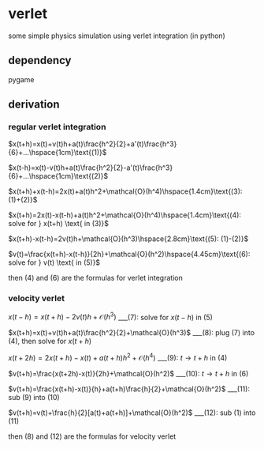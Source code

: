 # verlet

some simple physics simulation using verlet integration (in python)

## dependency

pygame

## derivation
### regular verlet integration
$x(t+h)=x(t)+v(t)h+a(t)\frac{h^2}{2}+a'(t)\frac{h^3}{6}+...\hspace{1cm}\text{(1)}$

$x(t-h)=x(t)-v(t)h+a(t)\frac{h^2}{2}-a'(t)\frac{h^3}{6}+...\hspace{1cm}\text{(2)}$

$x(t+h)+x(t-h)=2x(t)+a(t)h^2+\mathcal{O}(h^4)\hspace{1.4cm}\text{(3): (1)+(2)}$

$x(t+h)=2x(t)-x(t-h)+a(t)h^2+\mathcal{O}(h^4)\hspace{1.4cm}\text{(4): solve for } x(t+h) \text{ in (3)}$

$x(t+h)-x(t-h)=2v(t)h+\mathcal{O}(h^3)\hspace{2.8cm}\text{(5): (1)-(2)}$

$v(t)=\frac{x(t+h)-x(t-h)}{2h}+\mathcal{O}(h^2)\hspace{4.45cm}\text{(6): solve for } v(t) \text{ in (5)}$

then (4) and (6) are the formulas for verlet integration

### velocity verlet

$x(t-h)=x(t+h)-2v(t)h+\mathcal{O}(h^3)$ ___(7): solve for $x(t-h)$ in (5)

$x(t+h)=x(t)+v(t)h+a(t)\frac{h^2}{2}+\mathcal{O}(h^3)$ ___(8): plug (7) into (4), then solve for $x(t+h)$

$x(t+2h)=2x(t+h)-x(t)+a(t+h)h^2+\mathcal{O}(h^4)$ ___(9): $t\rightarrow t+h$ in (4)

$v(t+h)=\frac{x(t+2h)-x(t)}{2h}+\mathcal{O}(h^2)$ ___(10): $t\rightarrow t+h$ in (6)

$v(t+h)=\frac{x(t+h)-x(t)}{h}+a(t+h)\frac{h}{2}+\mathcal{O}(h^2)$ ___(11): sub (9) into (10)

$v(t+h)=v(t)+\frac{h}{2}[a(t)+a(t+h)]+\mathcal{O}(h^2)$ ___(12): sub (1) into (11)

then (8) and (12) are the formulas for velocity verlet

